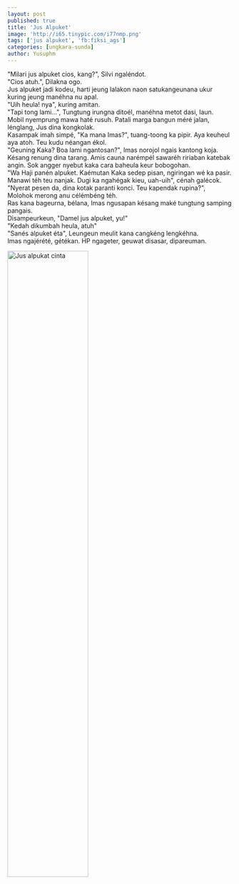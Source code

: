 ```yaml
---
layout: post
published: true
title: 'Jus Alpuket'
image: 'http://i65.tinypic.com/i77nmp.png'
tags: ['jus alpuket', 'fb:fiksi_ags']
categories: [ungkara-sunda]
author: Yusuphm
---
```


"Milari jus alpuket cios, kang?", Silvi ngaléndot.<br>
"Cios atuh.", Dilakna ogo.<br>
Jus alpuket jadi kodeu, harti jeung lalakon naon satukangeunana ukur kuring jeung manéhna nu apal.<br>
"Uih heula! nya", kuring amitan.<br>
"Tapi tong lami...", Tungtung irungna ditoél, manéhna metot dasi, laun.<br>
Mobil nyemprung mawa haté rusuh. Patali marga bangun méré jalan, lénglang, Jus dina kongkolak.<br>
Kasampak imah simpé, "Ka mana Imas?", tuang-toong ka pipir. Aya keuheul aya atoh. Teu kudu néangan ékol.<br>
"Geuning Kaka? Boa lami ngantosan?", Imas norojol ngais kantong koja.<br>
Késang renung dina tarang. Amis cauna narémpél sawaréh ririaban katebak angin.
Sok angger nyebut kaka cara baheula keur bobogohan.<br>
"Wa Haji panén alpuket. Kaémutan Kaka sedep pisan, ngiringan wé ka pasir.
Manawi téh teu nanjak. Dugi ka ngahégak kieu, uah-uih", cénah galécok.<br>
"Nyerat pesen da, dina kotak paranti konci. Teu kapendak rupina?", Molohok merong anu célémbéng téh.<br>
Ras kana bageurna, bélana, Imas ngusapan késang maké tungtung samping pangais.<br>
Disampeurkeun, "Damel jus alpuket, yu!"<br>
"Kedah dikumbah heula, atuh"<br>
"Sanés alpuket éta", Leungeun meulit kana cangkéng lengkéhna.<br>
Imas ngajérété, gétékan. HP ngageter, geuwat disasar, dipareuman.

<img width="60%" alt="Jus alpukat cinta" src="http://i65.tinypic.com/i77nmp.png" title="Jus alpukat cinta">
